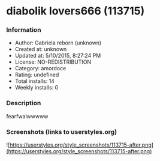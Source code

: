 # diabolik lovers666 (113715)

### Information
- Author: Gabriela reborn (unknown)
- Created at: unknown
- Updated at: 5/10/2015, 8:27:24 PM
- License: NO-REDISTRIBUTION
- Category: amordoce
- Rating: undefined
- Total installs: 14
- Weekly installs: 0


### Description
fearfwalwwwww


### Screenshots (links to userstyles.org)
![https://userstyles.org/style_screenshots/113715-after.png](https://userstyles.org/style_screenshots/113715-after.png)


